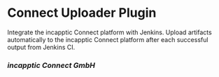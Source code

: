 # Connect Uploader Plugin

Integrate the incapptic Connect platform with Jenkins. Upload artifacts automatically to the incapptic Connect platform after each successful output from Jenkins CI.

### *incapptic Connect GmbH*
